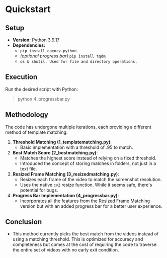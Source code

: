 # Quickstart

## Setup

- **Version:** Python 3.9.17
- **Dependencies:**
  - `pip install opencv-python`
  - _(optional progress bar)_ `pip install tqdm`
  - `os & shutil: Used for file and directory operations.`

## Execution

Run the desired script with Python:

> python 4_progressbar.py

## Methodology

The code has undergone multiple iterations, each providing a different method of template matching:

1. **Threshold Matching (1_templatematching.py)**:
   - Basic implementation with a threshold of .95 to match.
2. **Best Match Score (2_bestmatching.py)**:
   - Matches the highest score instead of relying on a fixed threshold.
   - Introduced the concept of storing matches in folders, not just in a text file.
3. **Resized Frame Matching (3_resizedmatching.py)**:
   - Resizes each frame of the video to match the screenshot resolution.
   - Uses the native `cv2` resize function. While it seems safe, there's potential for bugs.
4. **Progress Bar Implementation (4_progressbar.py)**:
   - Incorporates all the features from the Resized Frame Matching version but with an added progress bar for a better user experience.

## Conclusion

- This method currently picks the best match from the videos instead of using a matching threshold. This is optimized for accuracy and completeness but comes at the cost of requiring the code to traverse the entire set of videos with no early exit condition.
